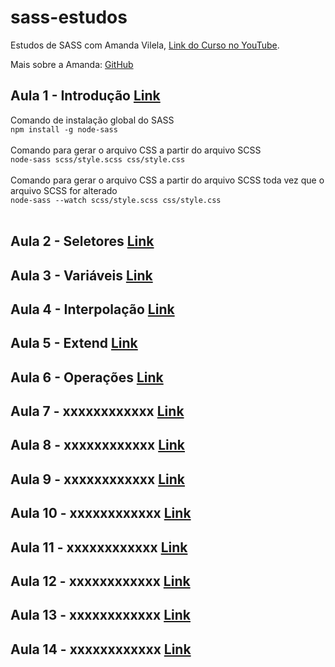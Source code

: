 # sass-estudos

Estudos de SASS com Amanda Vilela, [Link do Curso no YouTube](https://www.youtube.com/watch?v=XwPSWKnZIg4&list=PL97KElaimHeGRtfkksKwxg6IGVZi_cR7J). <br>

Mais sobre a Amanda: [GitHub](https://github.com/amandavilela)

## Aula 1 - Introdução [Link](https://www.youtube.com/watch?v=XwPSWKnZIg4&list=PL97KElaimHeGRtfkksKwxg6IGVZi_cR7J&index=1)
Comando de instalação global do SASS <br>
`npm install -g node-sass`<br>
<br>
Comando para gerar o arquivo CSS a partir do arquivo SCSS<br>
`node-sass scss/style.scss css/style.css`<br>
<br>
Comando para gerar o arquivo CSS a partir do arquivo SCSS toda vez que o arquivo SCSS for alterado<br>
`node-sass --watch scss/style.scss css/style.css`<br>
<br>

## Aula 2 - Seletores [Link](https://www.youtube.com/watch?v=gT3VS98FxBc&list=PL97KElaimHeGRtfkksKwxg6IGVZi_cR7J&index=2)

## Aula 3 - Variáveis [Link](https://www.youtube.com/watch?v=Zsnf9foBvPQ&list=PL97KElaimHeGRtfkksKwxg6IGVZi_cR7J&index=3)

## Aula 4 - Interpolação [Link](https://www.youtube.com/watch?v=00MRCtPYJEY&list=PL97KElaimHeGRtfkksKwxg6IGVZi_cR7J&index=4)

## Aula 5 - Extend [Link](https://www.youtube.com/watch?v=w7hki2quPIQ&list=PL97KElaimHeGRtfkksKwxg6IGVZi_cR7J&index=5)

## Aula 6 - Operações [Link](https://www.youtube.com/watch?v=3nThniunnnM&list=PL97KElaimHeGRtfkksKwxg6IGVZi_cR7J&index=6)

## Aula 7 - xxxxxxxxxxxx [Link]()

## Aula 8 - xxxxxxxxxxxx [Link]()

## Aula 9 - xxxxxxxxxxxx [Link]()

## Aula 10 - xxxxxxxxxxxx [Link]()

## Aula 11 - xxxxxxxxxxxx [Link]()

## Aula 12 - xxxxxxxxxxxx [Link]()

## Aula 13 - xxxxxxxxxxxx [Link]()

## Aula 14 - xxxxxxxxxxxx [Link]()